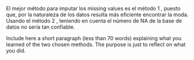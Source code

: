 El mejor método para imputar los missing values es el método 1 , puesto que, por la naturaleza de los datos resulta más eficiente encontrar la moda. Usando el método 2 , teniendo en cuenta el número de NA de la base de datos no sería tan confiable. 

Include here a short paragraph (less than 70 words) explaining what you 
learned of the two chosen methods. The purpose is just to reflect on what
you did. 
